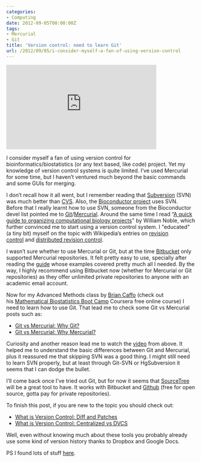 ```yaml
---
categories:
- Computing
date: 2012-09-05T00:00:00Z
tags:
- Mercurial
- Git
title: 'Version control: need to learn Git'
url: /2012/09/05/i-consider-myself-a-fan-of-using-version-control
---
```


<iframe width="400" height="225" src="http://www.youtube.com/embed/4fsSyLkBdB4?rel0" frameborder="0" ></iframe><br/><p>I consider myself a fan of using version control for bioinformatics/biostatistics (or any text based, like code) project. Yet my knowledge of version control systems is quite limited. I&#8217;ve used Mercurial for some time, but I haven&#8217;t ventured much beyond the basic commands and some GUIs for merging.</p>
<p>I don&#8217;t recall how it all went, but I remember reading that <a href="http://subversion.apache.org/">Subversion</a> (SVN) was much better than <a href="http://www.nongnu.org/cvs/">CVS</a>. Also, the <a href="http://www.bioconductor.org/">Bioconductor project</a> uses SVN. Before that I really learnt how to use SVN, someone from the Bioconductor devel list pointed me to <a href="http://git-scm.com/">Git</a>/<a href="http://mercurial.selenic.com/">Mercurial</a>. Around the same time I read &#8220;<a href="http://www.ncbi.nlm.nih.gov/pubmed/19649301">A quick guide to organizing computational biology projects</a>" by William Noble, which further convinced me to start using a version control system. I "educated" (a tiny bit) myself on the topic with Wikipedia&#8217;s entries on <a href="http://en.wikipedia.org/wiki/Revision_control">revision control</a> and <a href="http://en.wikipedia.org/wiki/Distributed_revision_control">distributed revision control</a>.</p>
<p>I wasn&#8217;t sure whether to use Mercurial or Git, but at the time <a href="https://bitbucket.org/">Bitbucket</a> only supported Mercurial repositories. It felt pretty easy to use, specially after reading the <a href="http://mercurial.selenic.com/guide/">guide</a> whose examples covered pretty much all I needed. By the way, I highly recommend using Bitbucket now (whether for Mercurial or Git repositories) as they offer unlimited private repositories to anyone with an academic email account.</p>
<p>Now for my Advanced Methods class by <a href="http://www.bcaffo.com/">Brian Caffo</a> (check out his <a href="https://www.coursera.org/course/biostats">Mathematical Biostatistics Boot Camp</a> Coursera free online course) I need to learn how to use Git. That lead me to check some Git vs Mercurial posts such as:</p>
<ul><li><a href="http://blogs.atlassian.com/2012/03/git-vs-mercurial-why-git/">Git vs Mercurial: Why Git?</a></li>
<li><a href="http://blogs.atlassian.com/2012/02/mercurial-vs-git-why-mercurial/?utm_source=wac-dvcs&amp;utm_medium=text&amp;utm_content=dvcs-options-git-or-mercurial">Git vs Mercurial: Why Mercurial?</a></li>
</ul><p>Curiosity and another reason lead me to watch the <a href="http://youtu.be/4fsSyLkBdB4">video</a> from above. It helped me to understand the basic differences between Git and Mercurial, plus it reassured me that skipping SVN was a good thing. I might still need to learn SVN properly, but at least through Git-SVN or HgSubversion it seems that I can dodge the bullet.</p>
<p>I&#8217;ll come back once I&#8217;ve tried out Git, but for now it seems that <a href="http://sourcetreeapp.com/">SourceTree</a> will be a great tool to have. It works with Bitbucket and <a href="https://github.com/">Github</a> (free for open source, gotta pay for private repositories).</p>
<p>To finish this post, if you are new to the topic you should check out:</p>
<ul><li><a href="http://blogs.atlassian.com/2012/02/version-control-diffs-patches/?utm_source=wac-dvcs&amp;utm_medium=text&amp;utm_content=what-is-version-control">What is Version Control: Diff and Patches</a></li>
<li><a href="http://blogs.atlassian.com/2012/02/version-control-centralized-dvcs/?utm_source=wac-dvcs&amp;utm_medium=text&amp;utm_content=what-is-version-control">What is Version Control: Centralized vs DVCS</a></li>
</ul><p>Well, even without knowing much about these tools you probably already use some kind of version history thanks to Dropbox and Google Docs. </p>
<p>PS I found lots of stuff <a href="http://www.atlassian.com/dvcs/overview/what-is-version-control">here</a>.</p>
